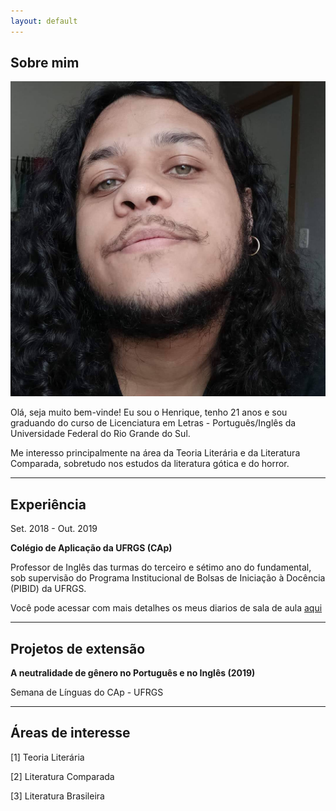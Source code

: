 ```yaml
---
layout: default
---
```


## Sobre mim

<img class="profile-picture" src="FB_IMG_1611674150846.jpg">

Olá, seja muito bem-vinde! Eu sou o Henrique, tenho 21 anos e sou graduando do curso de Licenciatura em Letras - Português/Inglês da Universidade Federal do Rio Grande do Sul.

Me interesso principalmente na área da Teoria Literária e da Literatura Comparada, sobretudo nos estudos da literatura gótica e do horror.

---
## Experiência
Set. 2018 - Out. 2019

**Colégio de Aplicação da UFRGS (CAp)**

Professor de Inglês das turmas do terceiro e sétimo ano do fundamental, sob supervisão do Programa Institucional de Bolsas de Iniciação à Docência (PIBID) da UFRGS.

Você pode acessar com mais detalhes os meus diarios de sala de aula [aqui](https://www.henriqnuns.com.br)

---
## Projetos de extensão
**A neutralidade de gênero no Português e no Inglês (2019)**

Semana de Línguas do CAp - UFRGS

---
## Áreas de interesse
[1] Teoria Literária

[2] Literatura Comparada

[3] Literatura Brasileira
